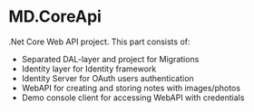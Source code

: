 # MD.CoreApi
.Net Core Web API project.
This part consists of:
- Separated DAL-layer and project for Migrations
- Identity layer for Identity framework
- Identity Server for OAuth users authentication 
- WebAPI for creating and storing notes with images/photos
- Demo console client for accessing WebAPI with credentials

